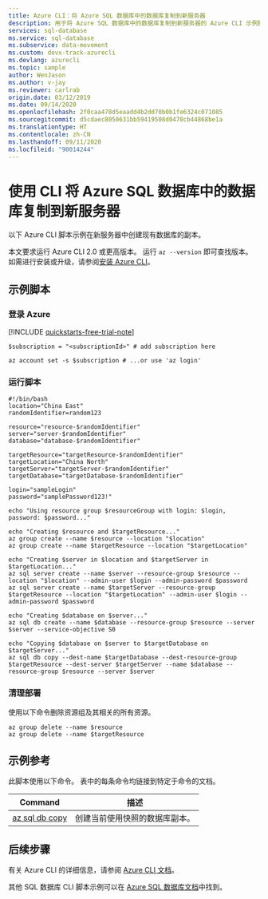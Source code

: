 ```yaml
---
title: Azure CLI：将 Azure SQL 数据库中的数据库复制到新服务器
description: 用于将 Azure SQL 数据库中的数据库复制到新服务器的 Azure CLI 示例脚本
services: sql-database
ms.service: sql-database
ms.subservice: data-movement
ms.custom: devx-track-azurecli
ms.devlang: azurecli
ms.topic: sample
author: WenJason
ms.author: v-jay
ms.reviewer: carlrab
origin.date: 03/12/2019
ms.date: 09/14/2020
ms.openlocfilehash: 2f0caa478d5eaadd4b2dd70b0b1fe6324c071085
ms.sourcegitcommit: d5cdaec8050631bb59419508d0470cb44868be1a
ms.translationtype: HT
ms.contentlocale: zh-CN
ms.lasthandoff: 09/11/2020
ms.locfileid: "90014244"
---
```

# <a name="use-cli-to-copy-a-database-in-azure-sql-database-to-a-new-server"></a>使用 CLI 将 Azure SQL 数据库中的数据库复制到新服务器

以下 Azure CLI 脚本示例在新服务器中创建现有数据库的副本。

本文要求运行 Azure CLI 2.0 或更高版本。 运行 `az --version` 即可查找版本。 如需进行安装或升级，请参阅[安装 Azure CLI](/cli/install-azure-cli)。

## <a name="sample-script"></a>示例脚本

### <a name="sign-in-to-azure"></a>登录 Azure

[!INCLUDE [quickstarts-free-trial-note](../../../includes/quickstarts-free-trial-note.md)]

```azurecli
$subscription = "<subscriptionId>" # add subscription here

az account set -s $subscription # ...or use 'az login'
```

### <a name="run-the-script"></a>运行脚本

```azurecli
#!/bin/bash
location="China East"
randomIdentifier=random123

resource="resource-$randomIdentifier"
server="server-$randomIdentifier"
database="database-$randomIdentifier"

targetResource="targetResource-$randomIdentifier"
targetLocation="China North"
targetServer="targetServer-$randomIdentifier"
targetDatabase="targetDatabase-$randomIdentifier"

login="sampleLogin"
password="samplePassword123!"

echo "Using resource group $resourceGroup with login: $login, password: $password..."

echo "Creating $resource and $targetResource..."
az group create --name $resource --location "$location"
az group create --name $targetResource --location "$targetLocation"

echo "Creating $server in $location and $targetServer in $targetLocation..."
az sql server create --name $server --resource-group $resource --location "$location" --admin-user $login --admin-password $password
az sql server create --name $targetServer --resource-group $targetResource --location "$targetLocation" --admin-user $login --admin-password $password

echo "Creating $database on $server..."
az sql db create --name $database --resource-group $resource --server $server --service-objective S0

echo "Copying $database on $server to $targetDatabase on $targetServer..."
az sql db copy --dest-name $targetDatabase --dest-resource-group $targetResource --dest-server $targetServer --name $database --resource-group $resource --server $server
```

### <a name="clean-up-deployment"></a>清理部署

使用以下命令删除资源组及其相关的所有资源。

```azurecli
az group delete --name $resource
az group delete --name $targetResource
```

## <a name="sample-reference"></a>示例参考

此脚本使用以下命令。 表中的每条命令均链接到特定于命令的文档。

| Command | 描述 |
|---|---|
| [az sql db copy](/cli/sql/db#az-sql-db-copy) | 创建当前使用快照的数据库副本。 |

## <a name="next-steps"></a>后续步骤

有关 Azure CLI 的详细信息，请参阅 [Azure CLI 文档](/cli/)。

其他 SQL 数据库 CLI 脚本示例可以在 [Azure SQL 数据库文档](../../azure-sql/database/az-cli-script-samples-content-guide.md)中找到。

